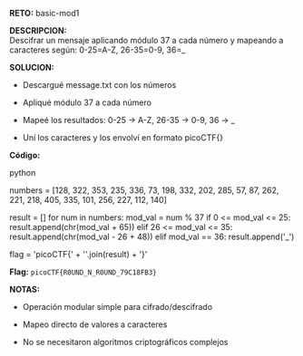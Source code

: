 **RETO:** basic-mod1

**DESCRIPCION:**  
Descifrar un mensaje aplicando módulo 37 a cada número y mapeando a caracteres según: 0-25=A-Z, 26-35=0-9, 36=_

**SOLUCION:**

- Descargué message.txt con los números
    
- Apliqué módulo 37 a cada número
    
- Mapeé los resultados: 0-25 → A-Z, 26-35 → 0-9, 36 → _
    
- Uní los caracteres y los envolví en formato picoCTF{}
    

**Código:**

python

numbers = [128, 322, 353, 235, 336, 73, 198, 332, 202, 285, 57, 87, 262, 221, 218, 405, 335, 101, 256, 227, 112, 140]

result = []
for num in numbers:
    mod_val = num % 37
    if 0 <= mod_val <= 25:
        result.append(chr(mod_val + 65))
    elif 26 <= mod_val <= 35:
        result.append(chr(mod_val - 26 + 48))
    elif mod_val == 36:
        result.append('_')

flag = 'picoCTF{' + ''.join(result) + '}'

**Flag:** `picoCTF{R0UND_N_R0UND_79C18FB3}`

**NOTAS:**

- Operación modular simple para cifrado/descifrado
    
- Mapeo directo de valores a caracteres
    
- No se necesitaron algoritmos criptográficos complejos